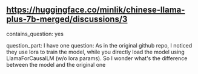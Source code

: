 ## https://huggingface.co/minlik/chinese-llama-plus-7b-merged/discussions/3

contains_question: yes

question_part: I have one question: As in the original github repo, I noticed they use lora to train the model, while you directly load the model using LlamaForCausalLM (w/o lora params). So I wonder what's the difference between the model and the original one